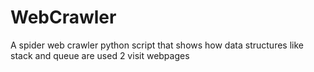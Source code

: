 # WebCrawler
A spider web crawler python script that shows how data structures like stack and queue are used 2 visit webpages
